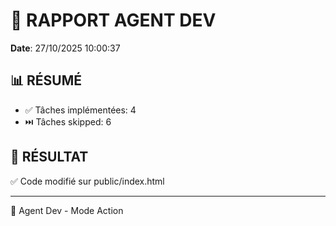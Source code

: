 # 🔧 RAPPORT AGENT DEV

**Date**: 27/10/2025 10:00:37

## 📊 RÉSUMÉ

- ✅ Tâches implémentées: 4
- ⏭️  Tâches skipped: 6

## 🎯 RÉSULTAT

✅ Code modifié sur public/index.html

---

🤖 Agent Dev - Mode Action
